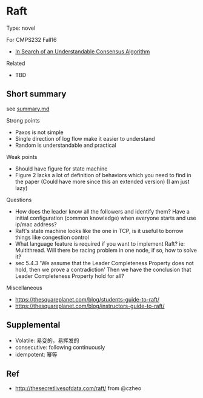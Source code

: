 # Raft

Type: novel

For CMPS232 Fall16

- [In Search of an Understandable Consensus Algorithm](https://ramcloud.stanford.edu/wiki/download/attachments/11370504/raft.pdf)

Related

- TBD

## Short summary

see [summary.md](summary.md)

Strong points

- Paxos is not simple
- Single direction of log flow make it easier to understand
- Random is understandable and practical

Weak points

- Should have figure for state machine
- Figure 2 lacks a lot of definition of behaviors which you need to find in the paper (Could have more since this an extended version) (I am just lazy)

<!-- TODO: - [ ] 5.4.3 the way it prove seems to be wrong? how can you prove is applies to all by just providing a contradiction for it does not applies to all. it just means it applies to some or maybe just even one. -->

Questions

<!-- - the log index is for each term or one index for all terms (== a log) -->
<!-- - so log just keep growing? never delete old log? space and integer is not enough...? -->
- How does the leader know all the followers and identify them? Have a initial configuration (common knowledge) when everyone starts and use ip/mac address?
- Raft's state machine looks like the one in TCP, is it useful to borrow things like congestion control
- What language feature is required if you want to implement Raft? ie: Multithread. Will there be racing
problem in one node, if so, how to solve it?
- sec 5.4.3 'We assume that the Leader Completeness Property does not hold, then we prove a contradiction'
Then we have the conclusion that Leader Completeness Property hold for all?
<!-- - what is counting replicas? it does not explain it? or its just literal meaning? ... yeah, count the replicas -->

Miscellaneous

- https://thesquareplanet.com/blog/students-guide-to-raft/
- https://thesquareplanet.com/blog/instructors-guide-to-raft/

## Supplemental

- Volatile: 易变的，易挥发的
- consecutive: following continuously
- idempotent: 幂等

## Ref

- http://thesecretlivesofdata.com/raft/ from @czheo
